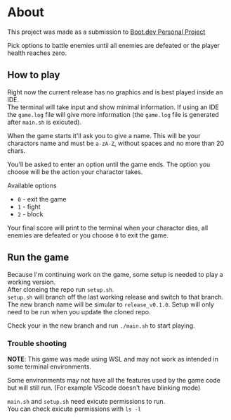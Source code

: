 # About

This project was made as a submission to [Boot.dev Personal Project](https://www.boot.dev/courses/build-personal-project-1)

Pick options to battle enemies until all enemies are defeated or the player health reaches zero.

## How to play

Right now the current release has no graphics and is best played inside an IDE.<br/>
The terminal will take input and show minimal information. If using an IDE the `game.log` file will give more information (the `game.log` file is generated after `main.sh` is exicuted).

When the game starts it'll ask you to give a name. This will be your charactors name and must be `a-zA-Z`, without spaces and no more than 20 chars.

You'll be asked to enter an option until the game ends. The option you choose will be the action your charactor takes.

Available options
- `0` - exit the game
- `1` - fight
- `2` - block

Your final score will print to the terminal when your charactor dies, all enemies are defeated or you choose `0` to exit the game.

## Run the game

Because I'm continuing work on the game, some setup is needed to play a working version.<br/>
After cloneing the repo run `setup.sh`.<br/>
`setup.sh` will branch off the last working release and switch to that branch. The new branch name will be simular to `release_v0.1.0`.
Setup will only need to be run when you update the cloned repo.

Check your in the new branch and run `./main.sh` to start playing.

### Trouble shooting

**NOTE**: This game was made using WSL and may not work as intended in some terminal environments.

Some environments may not have all the features used by the game code but will still run. (For example VScode doesn't have blinking mode)

`main.sh` and `setup.sh` need exicute permissions to run.<br>
You can check exicute permissions with `ls -l`<br>

